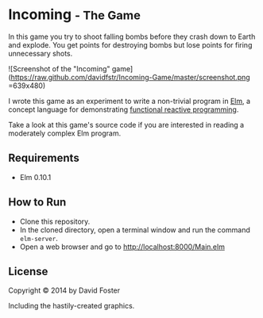 # Incoming <small>- The Game</small>

In this game you try to shoot falling bombs before they crash down to Earth and explode. You get points for destroying bombs but lose points for firing unnecessary shots.

![Screenshot of the "Incoming" game](https://raw.github.com/davidfstr/Incoming-Game/master/screenshot.png =639x480)

I wrote this game as an experiment to write a non-trivial program in [Elm], a concept language for demonstrating [functional reactive programming].

Take a look at this game's source code if you are interested in reading a moderately complex Elm program.

[Elm]: http://elm-lang.org/
[functional reactive programming]: http://elm-lang.org/learn/What-is-FRP.elm

## Requirements

* Elm 0.10.1

## How to Run

* Clone this repository.
* In the cloned directory, open a terminal window and run the command `elm-server`.
* Open a web browser and go to <http://localhost:8000/Main.elm>

## License

Copyright &copy; 2014 by David Foster

Including the hastily-created graphics.